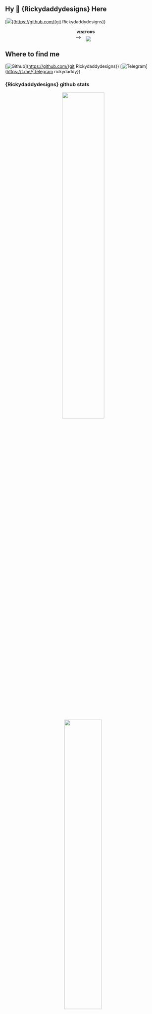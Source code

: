 ## Hy 👋 {Rickydaddydesigns} Here 
[<img src="https://github.com/{git Rickydaddydesigns}/{git Rickydaddydesigns}/blob/master/resources/hr.gif"/>](https://github.com/{git Rickydaddydesigns})
<p align="center">
    <b>ᴠɪsɪᴛᴏʀs</b><br>
-->    <img align="middle" src="https://profile-counter.glitch.me/{git Rickydaddydesigns}/count.svg" />
</p>

## Where to find me

[![Github](https://img.shields.io/badge/-Github-181717?style=for-the-badge&logo=Github&logoColor=white)](https://github.com/{git Rickydaddydesigns})
[![Telegram](https://img.shields.io/badge/Telegram-2CA5E0?style=for-the-badge&logo=telegram&logoColor=white)](https://t.me/{Telegram rickydaddy})


### {Rickydaddydesigns} github stats 
<p align="center">
    <img
        width="52%"
        src="https://github-readme-stats.vercel.app/api?username={git Rickydaddydesigns}&count_private=true&include_all_commits=true&show_icons=true&theme=tokyonight&custom_title=GitHub+Stats"
    />
    <img
        width="49%"
        src="https://github-readme-streak-stats.herokuapp.com?user={git Rickydaddydesigns}&theme=tokyonight"
    />
</p>

<h3>
